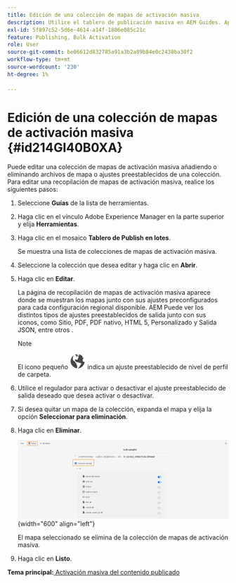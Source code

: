 ```yaml
---
title: Edición de una colección de mapas de activación masiva
description: Utilice el tablero de publicación masiva en AEM Guides. Aprenda a editar una colección de mapas de activación masiva añadiendo o eliminando archivos de mapa.
exl-id: 5f897c52-5d6e-4614-a14f-1806e085c21c
feature: Publishing, Bulk Activation
role: User
source-git-commit: be06612d832785a91a3b2a89b84e0c2438ba30f2
workflow-type: tm+mt
source-wordcount: '230'
ht-degree: 1%

---
```


# Edición de una colección de mapas de activación masiva {#id214GI40B0XA}

Puede editar una colección de mapas de activación masiva añadiendo o eliminando archivos de mapa o ajustes preestablecidos de una colección. Para editar una recopilación de mapas de activación masiva, realice los siguientes pasos:

1. Seleccione **Guías** de la lista de herramientas.

1. Haga clic en el vínculo Adobe Experience Manager en la parte superior y elija **Herramientas**.

1. Haga clic en el mosaico **Tablero de Publish en lotes**.

   Se muestra una lista de colecciones de mapas de activación masiva.

1. Seleccione la colección que desea editar y haga clic en **Abrir**.

1. Haga clic en **Editar**.

   La página de recopilación de mapas de activación masiva aparece donde se muestran los mapas junto con sus ajustes preconfigurados para cada configuración regional disponible.
AEM Puede ver los distintos tipos de ajustes preestablecidos de salida junto con sus iconos, como Sitio, PDF, PDF nativo, HTML 5, Personalizado y Salida JSON, entre otros
.

   >[!NOTE]
   >
   > El icono pequeño ![](images/global-preset-icon.svg) indica un ajuste preestablecido de nivel de perfil de carpeta.


1. Utilice el regulador para activar o desactivar el ajuste preestablecido de salida deseado que desea activar o desactivar.

1. Si desea quitar un mapa de la colección, expanda el mapa y elija la opción **Seleccionar para eliminación**.

1. Haga clic en **Eliminar**.

   ![](images/bulk-activation-delete-map.png){width="600" align="left"}

   El mapa seleccionado se elimina de la colección de mapas de activación masiva.

1. Haga clic en **Listo**.


**Tema principal:**[ Activación masiva del contenido publicado](conf-bulk-activation.md)
